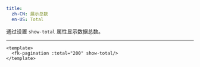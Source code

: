 ```yaml
title:
  zh-CN: 展示总数
  en-US: Total
```


通过设置 `show-total` 属性显示数据总数。

---


```vue { "component": true } 
<template>
  <fk-pagination :total="200" show-total/>
</template>
```
